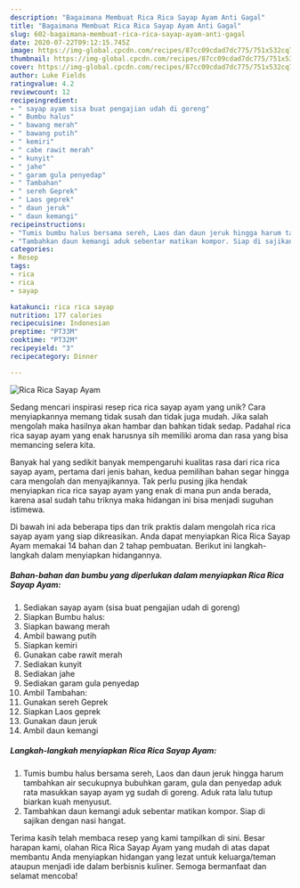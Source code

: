 ```yaml
---
description: "Bagaimana Membuat Rica Rica Sayap Ayam Anti Gagal"
title: "Bagaimana Membuat Rica Rica Sayap Ayam Anti Gagal"
slug: 602-bagaimana-membuat-rica-rica-sayap-ayam-anti-gagal
date: 2020-07-22T09:12:15.745Z
image: https://img-global.cpcdn.com/recipes/87cc09cdad7dc775/751x532cq70/rica-rica-sayap-ayam-foto-resep-utama.jpg
thumbnail: https://img-global.cpcdn.com/recipes/87cc09cdad7dc775/751x532cq70/rica-rica-sayap-ayam-foto-resep-utama.jpg
cover: https://img-global.cpcdn.com/recipes/87cc09cdad7dc775/751x532cq70/rica-rica-sayap-ayam-foto-resep-utama.jpg
author: Luke Fields
ratingvalue: 4.2
reviewcount: 12
recipeingredient:
- " sayap ayam sisa buat pengajian udah di goreng"
- " Bumbu halus"
- " bawang merah"
- " bawang putih"
- " kemiri"
- " cabe rawit merah"
- " kunyit"
- " jahe"
- " garam gula penyedap"
- " Tambahan"
- " sereh Geprek"
- " Laos geprek"
- " daun jeruk"
- " daun kemangi"
recipeinstructions:
- "Tumis bumbu halus bersama sereh, Laos dan daun jeruk hingga harum tambahkan air secukupnya bubuhkan garam, gula dan penyedap aduk rata masukkan sayap ayam yg sudah di goreng. Aduk rata lalu tutup biarkan kuah menyusut."
- "Tambahkan daun kemangi aduk sebentar matikan kompor. Siap di sajikan dengan nasi hangat."
categories:
- Resep
tags:
- rica
- rica
- sayap

katakunci: rica rica sayap 
nutrition: 177 calories
recipecuisine: Indonesian
preptime: "PT33M"
cooktime: "PT32M"
recipeyield: "3"
recipecategory: Dinner

---
```



![Rica Rica Sayap Ayam](https://img-global.cpcdn.com/recipes/87cc09cdad7dc775/751x532cq70/rica-rica-sayap-ayam-foto-resep-utama.jpg)

Sedang mencari inspirasi resep rica rica sayap ayam yang unik? Cara menyiapkannya memang tidak susah dan tidak juga mudah. Jika salah mengolah maka hasilnya akan hambar dan bahkan tidak sedap. Padahal rica rica sayap ayam yang enak harusnya sih memiliki aroma dan rasa yang bisa memancing selera kita.



Banyak hal yang sedikit banyak mempengaruhi kualitas rasa dari rica rica sayap ayam, pertama dari jenis bahan, kedua pemilihan bahan segar hingga cara mengolah dan menyajikannya. Tak perlu pusing jika hendak menyiapkan rica rica sayap ayam yang enak di mana pun anda berada, karena asal sudah tahu triknya maka hidangan ini bisa menjadi suguhan istimewa.


Di bawah ini ada beberapa tips dan trik praktis dalam mengolah rica rica sayap ayam yang siap dikreasikan. Anda dapat menyiapkan Rica Rica Sayap Ayam memakai 14 bahan dan 2 tahap pembuatan. Berikut ini langkah-langkah dalam menyiapkan hidangannya.

<!--inarticleads1-->

##### Bahan-bahan dan bumbu yang diperlukan dalam menyiapkan Rica Rica Sayap Ayam:

1. Sediakan  sayap ayam (sisa buat pengajian udah di goreng)
1. Siapkan  Bumbu halus:
1. Siapkan  bawang merah
1. Ambil  bawang putih
1. Siapkan  kemiri
1. Gunakan  cabe rawit merah
1. Sediakan  kunyit
1. Sediakan  jahe
1. Sediakan  garam gula penyedap
1. Ambil  Tambahan:
1. Gunakan  sereh Geprek
1. Siapkan  Laos geprek
1. Gunakan  daun jeruk
1. Ambil  daun kemangi




<!--inarticleads2-->

##### Langkah-langkah menyiapkan Rica Rica Sayap Ayam:

1. Tumis bumbu halus bersama sereh, Laos dan daun jeruk hingga harum tambahkan air secukupnya bubuhkan garam, gula dan penyedap aduk rata masukkan sayap ayam yg sudah di goreng. Aduk rata lalu tutup biarkan kuah menyusut.
1. Tambahkan daun kemangi aduk sebentar matikan kompor. Siap di sajikan dengan nasi hangat.




Terima kasih telah membaca resep yang kami tampilkan di sini. Besar harapan kami, olahan Rica Rica Sayap Ayam yang mudah di atas dapat membantu Anda menyiapkan hidangan yang lezat untuk keluarga/teman ataupun menjadi ide dalam berbisnis kuliner. Semoga bermanfaat dan selamat mencoba!
